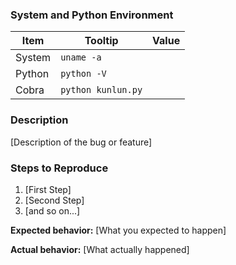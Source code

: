 ### System and Python Environment

|Item|Tooltip|Value|
|---|---|---|
|System|`uname -a`||
|Python|`python -V`||
|Cobra|`python kunlun.py`||

### Description

[Description of the bug or feature]

### Steps to Reproduce

1. [First Step]
2. [Second Step]
3. [and so on...]

**Expected behavior:** [What you expected to happen]

**Actual behavior:** [What actually happened]